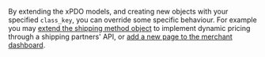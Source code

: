 By extending the xPDO models, and creating new objects with your specified `class_key`, you can override some specific behaviour. For example you may [extend the shipping method object](Custom_Shipping_Methods) to implement dynamic pricing through a shipping partners' API, or [add a new page to the merchant dashboard](Example_Modules/Add_Backend_Page). 

